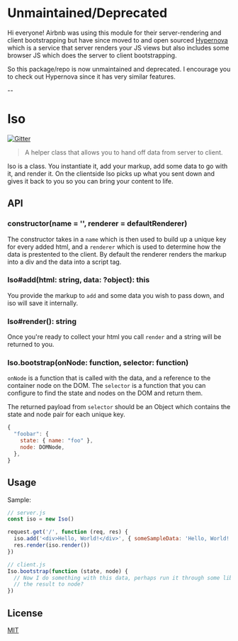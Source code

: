 # Unmaintained/Deprecated

Hi everyone! Airbnb was using this module for their server-rendering and client bootstrapping but have since moved to and open sourced [Hypernova](https://github.com/airbnb/hypernova) which is a service that server renders your JS views but also includes some browser JS which does the server to client bootstrapping.

So this package/repo is now unmaintained and deprecated. I encourage you to check out Hypernova since it has very similar features.

--

# Iso

[![Gitter](https://badges.gitter.im/Join%20Chat.svg)](https://gitter.im/goatslacker/iso?utm_source=badge&utm_medium=badge&utm_campaign=pr-badge&utm_content=badge)

> A helper class that allows you to hand off data from server to client.

Iso is a class. You instantiate it, add your markup, add some data to go with it, and render it.
On the clientside Iso picks up what you sent down and gives it back to you so you can bring your content to life.

## API

### constructor(name = '', renderer = defaultRenderer)

The constructor takes in a `name` which is then used to build up a unique key for every added html,
and a `renderer` which is used to determine how the data is prestented to the client. By default
the renderer renders the markup into a div and the data into a script tag.

### Iso#add(html: string, data: ?object): this

You provide the markup to `add` and some data you wish to pass down, and iso will save it internally.

### Iso#render(): string

Once you're ready to collect your html you call `render` and a string will be returned to you.

### Iso.bootstrap(onNode: function, selector: function)

`onNode` is a function that is called with the data, and a reference to the container node on the
DOM. The `selector` is a function that you can configure to find the state and nodes on the DOM
and return them.

The returned payload from `selector` should be an Object which contains the state and node pair
for each unique key.

```js
{
  "foobar": {
    state: { name: "foo" },
    node: DOMNode,
  },
}
```

## Usage

Sample:

```js
// server.js
const iso = new Iso()

request.get('/', function (req, res) {
  iso.add('<div>Hello, World!</div>', { someSampleData: 'Hello, World!' })
  res.render(iso.render())
})

// client.js
Iso.bootstrap(function (state, node) {
  // Now I do something with this data, perhaps run it through some library and then append
  // the result to node?
})
```

## License

[MIT](http://josh.mit-license.org/)
